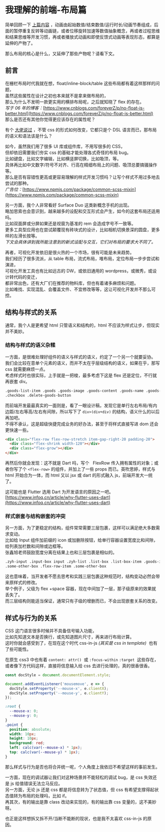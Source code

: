 # 我理解的前端-布局篇

简单回顾一下 [上篇内容](https://www.yuque.com/docs/share/60e5cf65-c147-4ac7-b9fc-1a1965be5bd8) ，动画由起始数值/结束数值/运行时长/动画节奏组成，后面的暂停重复反转等动画链，或者位移旋转加速等数值抽象概念，再或者过程思维和结果思维等开发习惯，再或者播放式动画和即使反馈式动画等表现形态，都算是延伸的产物了。

那么布局的核心是什么，又延伸了那些产物呢？请看下文。

<a name="H6dHH"></a>

## 前言

在栅栏布局时代我就在想，float/inline-block/table 这些布局都有着这样那样的问题，<br />虽然这些属性在设计之初也本来就不是拿来做布局的，<br />那么为什么不发明一款更实用的横排布局呢，之后就知晓了 flex 的存在。<br />_写于 06 年的博客：_[https://www.cnblogs.com/foreverZ/p/no-float-is-better.html](https://www.cnblogs.com/foreverZ/p/no-float-is-better.html)<br />那么是否还有其他你觉得更应该存在的属性呢？

有个 [大佬说过](https://www.zhihu.com/question/39659757) ，不管 css 的形式如何改变，它都只是个 DSL 语言而已，那布局的语义和语法该是什么？

如今，虽然我们用了很多 UI 库或组件库，不用写很多的 CSS，<br />但却依旧需要我们夯实 css 的基础才能处理各式奇怪的布局 bug。<br />比如键盘，比如文字编辑，比如横竖屏切换，比如吸顶，等。<br />具体再比如中文数字/符号不对齐、行高在精细布局上的问题、吸顶总要搞骚操作等。<br />那么是否有容错性更高或更容易理解的样式开发习惯吗？让写个样式不用过多地去尝试的那种。<br />_广告位：_[https://www.npmjs.com/package/common-scss-mixin](https://www.npmjs.com/package/common-scss-mixin)

另一方面，我个人非常看好 Surface Duo 这类新概念手机的出现。<br />略加思索也会意识到，越来越多的设配和交互形式会产生，如今的这套布局还适用吗。<br />比如双面屏或分屏如果还是视窗为基准的 rem 会造成字号不一致等。<br />更多工具型应用也在尝试颠覆现有砖块式的设计，比如相机切换景深的圆盘，更多样的左滑长按等。<br />_下文会具体讲到我所能注意到的新式设配与交互，它们对布局的要求大不同了。_

再者，可视化开发依旧是很火热的一个市场，很有可能是未来趋势。<br />我们经历了很多流派，从 table 布局，流式布局，堆布局，定位布局一步步尝试和演进，<br />可视化开发工具也有比如远古的 DW，或依旧通用的 wordpress，或微秀，或设计转代码的变迁，<br />都非常出色，还有大厂们在推荐的物料库，但也有着诸多麻烦和问题。<br />比如难找、实现混乱、会覆盖文件、不宜修改等等，这让可视化开发并不那么可控。

## 结构与样式的关系

通常，我个人是更希望 html 只管语义和结构的，html 不应该为样式让步，但现实并不美妙。

### 结构与样式的语义杂糅

一方面，是很难处理好组件的语义与样式的语义，约定了一个另一个就要妥协。<br />我们会比较在意单个元素的语义，而并不太在乎层级结构的语义，如果在乎，那写 css 就需要麻烦一点。<br />考虑样式时也很实际，上手就是一把梭，最多考虑下这是 flex 还是定位，不行就再嵌套 div。

```html
.goods-list-item .goods .goods-image .goods-content .goods-name .goods-price .goods-sold-number .goods-list-item-tools
.checkbox .delete-goods-button
```

而前端开发最最真实的一面则是，看了一眼设计稿，发现它是单行左右布局/有内边距/左右等高/左右有间隙，所以写下了 `div>(div+div)` 的结构，语义什么的以后再加吧。<br />不得不承认，这是超级快捷完成业务的好办法，甚至于将样式直接写进 dom 还会更快速一些。

```html
<div class="flex-row flex-row-stretch item-gap-right-20 padding-20">
  <div class="flex-shrink width-120"></div>
  <div class="flex-grow"></div>
</div>
```

再然后你就会发现：这不就是 Dart 吗，写个   FlexRow 传入拥有属性的对象；或者你写了个 `<flex-row>` 的组件，并加上了一些 props 而已。英吹思婷，样式与 html 开始合为一体，而 html 又以 jsx 或 dart 的形式融入 js，前端开发大一统了。

这可能也是 Flutter 选用 Dart 为开发语言的原因之一吧。<br />[https://www.infoq.cn/article/why-flutter-uses-dart](https://www.infoq.cn/article/why-flutter-uses-dart)

### 样式嵌套与结构嵌套的冲突

另一方面，为了更稳定的结构，组件常常需要三层包裹，这样可以满足绝大多数需求变动。<br />比如给 Input 组件加前缀的 icon 或加删除按钮，给单行容器设置宽度比和间隙，给列表加栏数和间隙或边框等。<br />张鑫旭老师鼓励宽度分离在结果上也和三层包裹是相似的。

```html
.zyh-input .input-box input .zyh-list .list-box .list-box-item .goods-item .zyh-flex-row[row="100px|1fr"] .flex-row-item
.some-other-box .flex-row-item .some-other-box
```

这也意味着，当开发者不愿去思考和实践三层包裹这种规范时，结构变动必然会带来原样式的修改。<br />举个例子，父级为 flex +space 容器，现在中间加了一层，那子级原来的效果就丢失了。<br />而三层结构则能适当保证，通常只有子级的增删而已，不会出现嵌套关系的改变。

## 样式与行为的关系

CSS 这门语言很多时候并不具备信号输入功能，<br />比如先知道文本是否换行，或先知道图片尺寸，再来进行布局计算。<br />这时你就会感受到了，在现在这个时代 css-in-js *(其实是 css in template)*  也有了些可能性。

在原生 css3 中也有着 `content: attr()`  或 `:focus-within` `:target`  这些存在，<br />或者像下方代码这样，直接将信息输入给 css 去进行处理的，真的很香很香。

```javascript
const docStyle = document.documentElement.style;

document.addEventListener('mousemove', e => {
  docStyle.setProperty('--mouse-x', e.clientX);
  docStyle.setProperty('--mouse-y', e.clientY);
});
```

```css
:root {
  --mouse-x: 0;
  --mouse-y: 0;
}
.point {
  position: absolute;
  width: 10px;
  height: 10px;
  background: red;
  left: calc(var(--mouse-x) * 1px);
  top: calc(var(--mouse-y) * 1px);
}
```

那么样式与行为是否也将合并统一呢，个人角度上我依旧不希望这样的事前发生。

一方面，现在的调试器让我们对这种场景并不能轻松的调试 bug，是 css 失效还是 js 给值错误无法立马反应。<br />另一方面，无论 js 还是 css 都是将信息转为了状态值，但 css 有希望支撑得起状态值转为布局的处理吗，比如 if。<br />再其次，有的输出是靠 class 改动来实现的，有的输出靠 css 变量的，这不美妙呀。

也正是这样想拆又拆不开/当断不能断的现状，也是我不太喜欢 css-in-js 的原因。
